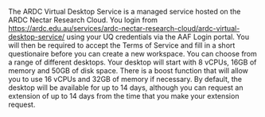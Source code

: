 The ARDC Virtual Desktop Service is a managed service hosted on the ARDC Nectar Research Cloud. You login from https://ardc.edu.au/services/ardc-nectar-research-cloud/ardc-virtual-desktop-service/ using your UQ credentials via the AAF Login portal. You will then be required to accept the Terms of Service and fill in a short questionaire before you can create a new workspace. You can choose from a range of different desktops. Your desktop will start with 8 vCPUs, 16GB of memory and 50GB of disk space. There is a boost function that will allow you to use 16 vCPUs and 32GB of memory if necessary. By default, the desktop will be available for up to 14 days, although you can request an extension of up to 14 days from the time that you make your extension request.   
